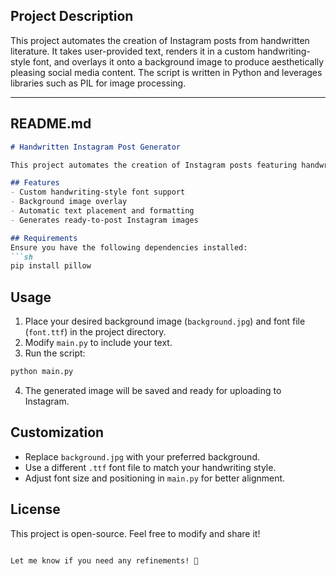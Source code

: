 ## **Project Description**
This project automates the creation of Instagram posts from handwritten literature. It takes user-provided text, renders it in a custom handwriting-style font, and overlays it onto a background image to produce aesthetically pleasing social media content. The script is written in Python and leverages libraries such as PIL for image processing.

---

## **README.md**
```markdown
# Handwritten Instagram Post Generator

This project automates the creation of Instagram posts featuring handwritten-style literature. It takes a user-provided text, renders it using a custom font, and overlays it onto a background image, generating visually appealing content for social media.

## Features
- Custom handwriting-style font support
- Background image overlay
- Automatic text placement and formatting
- Generates ready-to-post Instagram images

## Requirements
Ensure you have the following dependencies installed:
```sh
pip install pillow
```

## Usage
1. Place your desired background image (`background.jpg`) and font file (`font.ttf`) in the project directory.
2. Modify `main.py` to include your text.
3. Run the script:
```sh
python main.py
```
4. The generated image will be saved and ready for uploading to Instagram.

## Customization
- Replace `background.jpg` with your preferred background.
- Use a different `.ttf` font file to match your handwriting style.
- Adjust font size and positioning in `main.py` for better alignment.

## License
This project is open-source. Feel free to modify and share it!
```

Let me know if you need any refinements! 🚀
